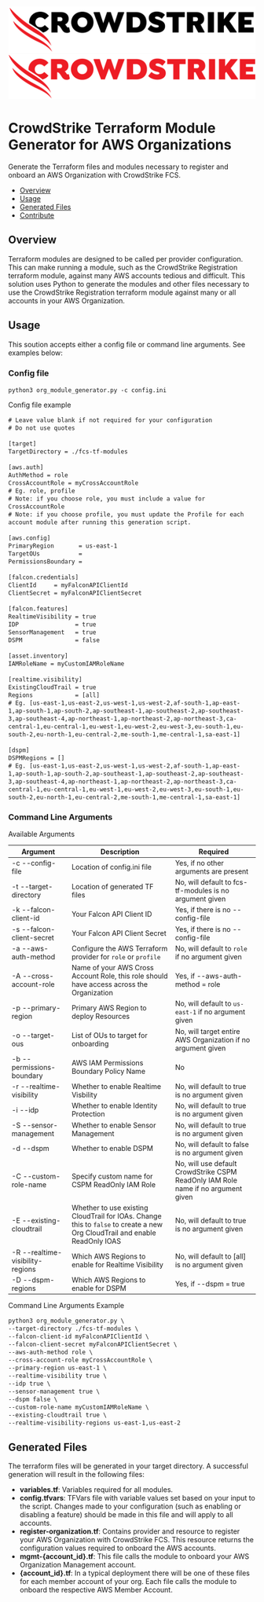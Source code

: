 ![CrowdStrike FalconPy](https://raw.githubusercontent.com/CrowdStrike/falconpy/main/docs/asset/cs-logo.png#gh-light-mode-only)
![CrowdStrike FalconPy](https://raw.githubusercontent.com/CrowdStrike/falconpy/main/docs/asset/cs-logo-red.png#gh-dark-mode-only)

# CrowdStrike Terraform Module Generator for AWS Organizations

Generate the Terraform files and modules necessary to register and onboard an AWS Organization with CrowdStrike FCS.

+ [Overview](#overview-)
+ [Usage](#usage-)
+ [Generated Files](#generated-files-)
+ [Contribute](#contribute-)


## Overview

Terraform modules are designed to be called per provider configuration.  This can make running a module, such as the CrowdStrike Registration terraform module, against many AWS accounts tedious and difficult.  This solution uses Python to generate the modules and other files necessary to use the CrowdStrike Registration terraform module against many or all accounts in your AWS Organization.

## Usage

This soution accepts either a config file or command line arguments.  See examples below:

### Config file

```
python3 org_module_generator.py -c config.ini
```

Config file example

```
# Leave value blank if not required for your configuration
# Do not use quotes

[target]
TargetDirectory = ./fcs-tf-modules

[aws.auth]
AuthMethod = role
CrossAccountRole = myCrossAccountRole
# Eg. role, profile
# Note: if you choose role, you must include a value for CrossAccountRole
# Note: if you choose profile, you must update the Profile for each account module after running this generation script.

[aws.config]
PrimaryRegion       = us-east-1
TargetOUs           = 
PermissionsBoundary = 

[falcon.credentials]
ClientId     = myFalconAPIClientId
ClientSecret = myFalconAPIClientSecret

[falcon.features]
RealtimeVisibility = true
IDP                = true
SensorManagement   = true
DSPM               = false

[asset.inventory]
IAMRoleName = myCustomIAMRoleName

[realtime.visibility]
ExistingCloudTrail = true
Regions            = [all]
# Eg. [us-east-1,us-east-2,us-west-1,us-west-2,af-south-1,ap-east-1,ap-south-1,ap-south-2,ap-southeast-1,ap-southeast-2,ap-southeast-3,ap-southeast-4,ap-northeast-1,ap-northeast-2,ap-northeast-3,ca-central-1,eu-central-1,eu-west-1,eu-west-2,eu-west-3,eu-south-1,eu-south-2,eu-north-1,eu-central-2,me-south-1,me-central-1,sa-east-1]

[dspm]
DSPMRegions = []
# Eg. [us-east-1,us-east-2,us-west-1,us-west-2,af-south-1,ap-east-1,ap-south-1,ap-south-2,ap-southeast-1,ap-southeast-2,ap-southeast-3,ap-southeast-4,ap-northeast-1,ap-northeast-2,ap-northeast-3,ca-central-1,eu-central-1,eu-west-1,eu-west-2,eu-west-3,eu-south-1,eu-south-2,eu-north-1,eu-central-2,me-south-1,me-central-1,sa-east-1]

```

### Command Line Arguments
Available Arguments

| Argument | Description | Required |
| -------- | ----------- | -------- |
|-c --config-file | Location of config.ini file | Yes, if no other arguments are present |
|-t --target-directory | Location of generated TF files | No, will default to fcs-tf-modules is no argument given |
|-k --falcon-client-id | Your Falcon API Client ID | Yes, if there is no --config-file |
|-s --falcon-client-secret | Your Falcon API Client Secret | Yes, if there is no --config-file |
|-a --aws-auth-method | Configure the AWS Terraform provider for `role` or `profile` | No, will default to `role` if no argument given |
|-A --cross-account-role | Name of your AWS Cross Account Role, this role should have access across the Organization | Yes, if --aws-auth-method = role |
|-p --primary-region | Primary AWS Region to deploy Resources | No, will default to `us-east-1` if no argument given |
|-o --target-ous | List of OUs to target for onboarding | No, will target entire AWS Organization if no argument given |
|-b --permissions-boundary | AWS IAM Permissions Boundary Policy Name| No |
|-r --realtime-visibility | Whether to enable Realtime Visbility | No, will default to true is no argument given |
|-i --idp | Whether to enable Identity Protection | No, will default to true is no argument given |
|-S --sensor-management | Whether to enable Sensor Management | No, will default to true is no argument given |
|-d --dspm | Whether to enable DSPM | No, will default to false is no argument given |
|-C --custom-role-name | Specify custom name for CSPM ReadOnly IAM Role | No, will use default CrowdStrike CSPM ReadOnly IAM Role name if no argument given |
|-E --existing-cloudtrail | Whether to use existing CloudTrail for IOAs.  Change this to `false` to create a new Org CloudTrail and enable ReadOnly IOAS | No, will default to true is no argument given |
|-R --realtime-visibility-regions | Which AWS Regions to enable for Realtime Visibility | No, will default to [all] is no argument given |
|-D --dspm-regions | Which AWS Regions to enable for DSPM | Yes, if --dspm = true |


Command Line Arguments Example

```
python3 org_module_generator.py \
--target-directory ./fcs-tf-modules \
--falcon-client-id myFalconAPIClientId \
--falcon-client-secret myFalconAPIClientSecret \
--aws-auth-method role \
--cross-account-role myCrossAccountRole \
--primary-region us-east-1 \
--realtime-visibility true \
--idp true \
--sensor-management true \
--dspm false \
--custom-role-name myCustomIAMRoleName \
--existing-cloudtrail true \
--realtime-visibility-regions us-east-1,us-east-2
```

## Generated Files
The terraform files will be generated in your target directory.  A successful generation will result in the following files:

- **variables.tf**: Variables required for all modules.
- **config.tfvars**: TFVars file with variable values set based on your input to the script.  Changes made to your configuration (such as enabling or disabling a feature) should be made in this file and will apply to all accounts.
- **register-organization.tf**: Contains provider and resource to register your AWS Organization with CrowdStrike FCS.  This resource returns the configuration values required to onboard the AWS accounts.
- **mgmt-{account_id}.tf**: This file calls the module to onboard your AWS Organization Management account.
- **{account_id}.tf**: In a typical deployment there will be one of these files for each member account of your org.  Each file calls the module to onboard the respective AWS Member Account.
